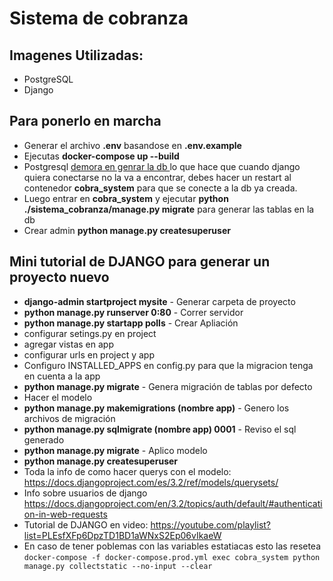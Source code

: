 # Sistema de cobranza

## Imagenes Utilizadas:
- PostgreSQL
- Django

## Para ponerlo en marcha
- Generar el archivo **.env** basandose en **.env.example**
- Ejecutas **docker-compose up --build**
- Postgresql [demora en genrar la db ](https://github.com/docker-library/docs/blob/master/postgres/README.md#caveats) lo que hace que cuando django quiera conectarse no la va a encontrar, debes hacer un restart al contenedor **cobra_system** para que se conecte a la db ya creada.
- Luego entrar en **cobra_system** y ejecutar **python ./sistema_cobranza/manage.py migrate** para generar las tablas en la db
- Crear admin **python manage.py createsuperuser**

## Mini tutorial de DJANGO para generar un proyecto nuevo
- **django-admin startproject mysite** - Generar carpeta de proyecto
- **python manage.py runserver 0:80** - Correr servidor
- **python manage.py startapp polls** - Crear Apliación
- configurar setings.py en project
- agregar vistas en app
- configurar urls en project y app
- Configuro INSTALLED_APPS en config.py para que la migracion tenga en cuenta a la app
- **python manage.py migrate** - Genera migración de tablas por defecto
- Hacer el modelo
- **python manage.py makemigrations (nombre app)** - Genero los archivos de migración
- **python manage.py sqlmigrate (nombre app) 0001** - Reviso el sql generado
- **python manage.py migrate** - Aplico modelo
- **python manage.py createsuperuser**
- Toda la info de como hacer querys con el modelo: https://docs.djangoproject.com/es/3.2/ref/models/querysets/
- Info sobre usuarios de django https://docs.djangoproject.com/en/3.2/topics/auth/default/#authentication-in-web-requests
- Tutorial de DJANGO en video: https://youtube.com/playlist?list=PLEsfXFp6DpzTD1BD1aWNxS2Ep06vIkaeW
- En caso de tener poblemas con las variables estatiacas esto las resetea `docker-compose -f docker-compose.prod.yml exec cobra_system python manage.py collectstatic --no-input --clear`